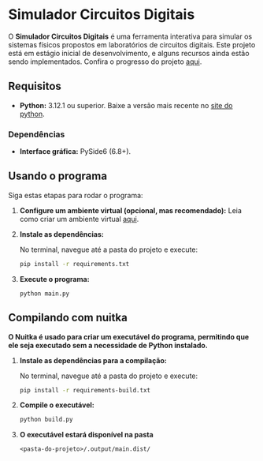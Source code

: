 # Simulador Circuitos Digitais

O **Simulador Circuitos Digitais** é uma ferramenta interativa para simular os sistemas físicos propostos em laboratórios de circuitos digitais. Este projeto está em estágio inicial de desenvolvimento, e alguns recursos ainda estão sendo implementados. Confira o progresso do projeto [aqui](https://github.com/users/brunocardosofs/projects/4).

## Requisitos
- **Python:** 3.12.1 ou superior. Baixe a versão mais recente no [site do python](https://www.python.org/downloads/).

### Dependências
- **Interface gráfica:** PySide6 (6.8+).

## Usando o programa

Siga estas etapas para rodar o programa:

1. **Configure um ambiente virtual (opcional, mas recomendado):** Leia como criar um ambiente virtual [aqui](https://docs.python.org/3/library/venv.html).

2. **Instale as dependências:**

    No terminal, navegue até a pasta do projeto e execute:  
    ~~~bash
    pip install -r requirements.txt
     ~~~

3. **Execute o programa:**
    ~~~
    python main.py
    ~~~

## Compilando com nuitka
**O Nuitka é usado para criar um executável do programa, permitindo que ele seja executado sem a necessidade de Python instalado.**

1. **Instale as dependências para a compilação:**

    No terminal, navegue até a pasta do projeto e execute:  
    ~~~bash
    pip install -r requirements-build.txt
     ~~~

2. **Compile o executável:**
 
    ~~~bash
    python build.py
     ~~~

3. **O executável estará disponível na pasta**
    ~~~
    <pasta-do-projeto>/.output/main.dist/
    ~~~